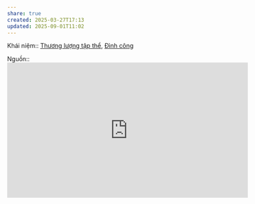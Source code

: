 ```yaml
---
share: true
created: 2025-03-27T17:13
updated: 2025-09-01T11:02
---
```

Khái niệm:: [Thương lượng tập thể](../../../../%CE%9E%20Kh%C3%A1i%20ni%E1%BB%87m/Th%C6%B0%C6%A1ng%20l%C6%B0%E1%BB%A3ng%20t%E1%BA%ADp%20th%E1%BB%83.md), [Đình công](../../../../%CE%9E%20Kh%C3%A1i%20ni%E1%BB%87m/%C4%90%C3%ACnh%20c%C3%B4ng.md)

Nguồn:: <iframe width="560" height="315" src="https://www.youtube.com/embed/_coyWUXt-wk?si=Nff7OIeOrIioQbqZ&t=378" title="YouTube video player" frameborder="0" allow="accelerometer; autoplay; clipboard-write; encrypted-media; gyroscope; picture-in-picture; web-share" referrerpolicy="strict-origin-when-cross-origin" allowfullscreen></iframe>
